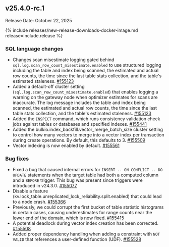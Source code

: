 ## v25.4.0-rc.1

Release Date: October 22, 2025

{% include releases/new-release-downloads-docker-image.md release=include.release %}

<h3 id="v25-4-0-rc-1-sql-language-changes">SQL language changes</h3>

- Changes scan misestimate logging gated behind
  `sql.log.scan_row_count_misestimate.enabled` to use structured logging
  including the table and index being scanned, the estimated and actual
  row counts, the time since the last table stats collection, and the
  table's estimated staleness. [#155123][#155123]
- Added a default-off cluster setting
  (`sql.log.scan_row_count_misestimate.enabled`) that enables logging a
  warning on the gateway node when optimizer estimates for scans are
  inaccurate. The log message includes the table and index being scanned,
  the estimated and actual row counts, the time since the last table stats
  collection, and the table's estimated staleness. [#155123][#155123]
- Added the `INSPECT` command, which runs consistency validation check jobs against tables or databases and specified indexes. [#155441][#155441]
- Added the
  bulkio.index_backfill.vector_merge_batch_size cluster setting to control
  how many vectors to merge into a vector index per transaction during
  create operations. By default, this defaults to 3. [#155509][#155509]
- Vector indexing is now enabled by default. [#155561][#155561]

<h3 id="v25-4-0-rc-1-bug-fixes">Bug fixes</h3>

- Fixed a bug that caused internal errors for `INSERT .. ON CONFLICT .. DO UPDATE` statements when the target table had both a computed column and a `BEFORE` trigger. This bug was present since triggers were introduced in v24.3.0. [#155077][#155077]
- Disable a feature
  (kv.lock_table.unreplicated_lock_reliability.split.enabled) that could
  lead to a node crash. [#155366][#155366]
- Previously, we could corrupt the first bucket of
  table statistic histograms in certain cases, causing underestimates for
  range counts near the lower end of the domain, which is now fixed. [#155415][#155415]
- A potential deadlock during vector index
  creation has been corrected. [#155508][#155508]
- Added proper dependency handling when adding a constraint with `NOT VALID` that references a user-defined function (UDF). [#155528][#155528]


[#155123]: https://github.com/cockroachdb/cockroach/pull/155123
[#155441]: https://github.com/cockroachdb/cockroach/pull/155441
[#155508]: https://github.com/cockroachdb/cockroach/pull/155508
[#155509]: https://github.com/cockroachdb/cockroach/pull/155509
[#155561]: https://github.com/cockroachdb/cockroach/pull/155561
[#155077]: https://github.com/cockroachdb/cockroach/pull/155077
[#155366]: https://github.com/cockroachdb/cockroach/pull/155366
[#155415]: https://github.com/cockroachdb/cockroach/pull/155415
[#155528]: https://github.com/cockroachdb/cockroach/pull/155528
